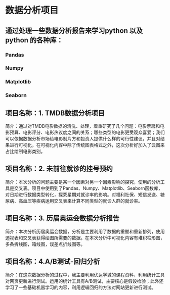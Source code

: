 # 数据分析项目
## 通过处理一些数据分析报告来学习python 以及 python 的各种库：
### Pandas
### Numpy
### Matplotlib
### Seaborn
## 项目名称：1. TMDB数据分析项目
简介：通过对TMDB电影数据的清洗、处理，着重研究了几个问题：电影票房和电影预算、电影评分、电影热议度之间的关系；哪些类型的电影更受观众喜爱；我们可以依据数据分析市场给电影制片方和投资人提供什么样的可行性建议，并且对结果进行可视化，在可视化内容中除了传统图表格式之外，这次分析好加入了云图来占比绘制电影类别。
## 项目名称：2. 未前往就诊的挂号预约
简介：本次分析的问题主要是某一个因素对另一个因素影响的探究，使用的分析工具是交叉表。项目中使用到了Pandas、Numpy、Matplotlib、Seaborn函数库，对日期进行数据类型转化，探究星期对就诊率的影响。对福利社保、短信发送、糖尿病、高血压等疾病运用交叉表来计算不同类型的就诊人群的就诊率。
## 项目名称：3. 历届奥运会数据分析报告
简介：本次分析历届奥运会数据，分析是主要利用了数据的重塑和重新排列，使用透视表和交叉表获得绘图所需要的数据。在本次分析中可视化内容有堆积柱形图，多条折线图，箱线图，误差点折线图等。
## 项目名称：4.A/B测试-回归分析
简介：在这次数据分析的过程中，我主要利用优达学城的课程资料，利用统计工具对网页更新进行测试。运用的统计工具有A/B测试，主要核心是假设检验；此外还学习了一些基础机器学习的内容，利用逻辑回归的方法对网站更新进行测试。
